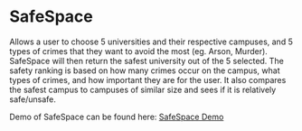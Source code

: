 # SafeSpace

Allows a user to choose 5 universities and their respective campuses, and 5 types of crimes that they want to avoid the most (eg. Arson, Murder). SafeSpace will then return the safest university out of the 5 selected. The safety ranking is based on how many crimes occur on the campus, what types of crimes, and how important they are for the user. It also compares the safest campus to campuses of similar size and sees if it is relatively safe/unsafe.

Demo of SafeSpace can be found here: [SafeSpace Demo](https://www.youtube.com/watch?v=oO2zmhtVNPQ&feature=youtu.be)
